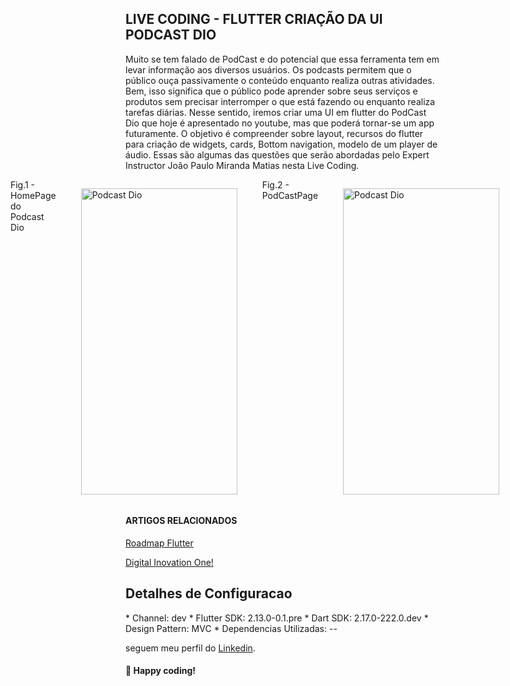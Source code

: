 ## LIVE CODING - FLUTTER CRIAÇÃO DA UI PODCAST DIO


Muito se tem falado de PodCast e do potencial que essa ferramenta tem em levar informação aos diversos usuários. Os podcasts permitem que o público ouça passivamente o conteúdo enquanto realiza outras atividades. Bem, isso significa que o público pode aprender sobre seus serviços e produtos sem precisar interromper o que está fazendo ou enquanto realiza tarefas diárias. Nesse sentido, iremos criar uma UI em flutter do PodCast Dio que hoje é apresentado no youtube, mas que poderá tornar-se um app futuramente. O objetivo é compreender sobre layout, recursos do flutter para criação de widgets, cards, Bottom navigation, modelo de um player de áudio. Essas são algumas das questões que serão abordadas pelo Expert Instructor João Paulo Miranda Matias nesta Live Coding.


<div style="display:flex; justify-content:center;" >
  <figcaption>Fig.1 - HomePage do Podcast Dio</figcaption>
 <figure>
 <img src=".github/2.jpeg" alt="Podcast Dio" height="490" width="250">
 </figure>
  <figcaption>Fig.2 - PodCastPage </figcaption>
 <figure>
 <img src=".github/1.jpeg" alt="Podcast Dio" height="490" width="250" style="margin-right:50px">

 </figure>
 
</div>


#### ARTIGOS RELACIONADOS
[Roadmap Flutter](http://joaopaulomirandamatias.com/portifolio/index.php?class=ArticleView&method=onView&id=1)




[Digital Inovation One!](https://web.dio.me/)

<h2>Detalhes de Configuracao</h2>
  * Channel: dev
  * Flutter SDK: 2.13.0-0.1.pre
  * Dart SDK: 2.17.0-222.0.dev
  * Design Pattern: MVC
  * Dependencias Utilizadas: --

seguem meu perfil do [Linkedin](https://www.linkedin.com/in/devtvas/).

#### 🚀️ Happy coding!